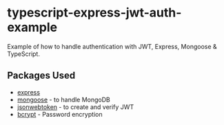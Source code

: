 # typescript-express-jwt-auth-example
Example of how to handle authentication with JWT, Express, Mongoose & TypeScript.

## Packages Used
* [express](https://github.com/expressjs/express)
* [mongoose](https://github.com/Automattic/mongoose) - to handle MongoDB
* [jsonwebtoken](https://github.com/auth0/node-jsonwebtoken) - to create and verify JWT
* [bcrypt](https://github.com/kelektiv/node.bcrypt.js) - Password encryption
